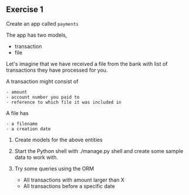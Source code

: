 ## Exercise 1

Create an app called ``payments``

The app has two models,
- transaction
- file

Let's imagine that we have received a file from the bank with list of transactions they have processed for you.

A transaction might consist of

    - amount
    - account number you paid to
    - reference to which file it was included in

A file has

    - a filename
    - a creation date


1.  Create models for the above entities
2.  Start the Python shell with ./manage.py shell and create some sample data to work with.
3.  Try some queries using the ORM

    - All transactions with amount larger than X
    - All transactions before a specific date
